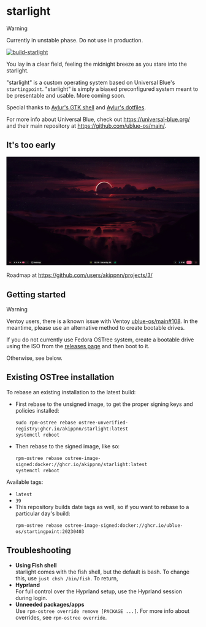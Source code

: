 # starlight

> [!warning]
> Currently in unstable phase. Do not use in production.

[![build-starlight](https://github.com/akippnn/starlight/actions/workflows/build.yml/badge.svg)](https://github.com/ublue-os/startingpoint/actions/workflows/build.yml)

You lay in a clear field, feeling the midnight breeze as you stare into the starlight.

"starlight" is a custom operating system based on Universal Blue's `startingpoint`. "starlight" is simply a biased preconfigured system meant to be presentable and usable. More coming soon.

Special thanks to [Aylur's GTK shell](https://github.com/Aylur/ags) and [Aylur's dotfiles](https://github.com/Aylur/dotfiles).

For more info about Universal Blue, check out <https://universal-blue.org/> and their main repository at <https://github.com/ublue-os/main/>.

## It's too early

![](assets/image.png)

Roadmap at https://github.com/users/akippnn/projects/3/

## Getting started

> [!warning]
> Ventoy users, there is a known issue with Ventoy [ublue-os/main#108](https://github.com/ublue-os/main/issues/108). In the meantime, please use an alternative method to create bootable drives.


If you do not currently use Fedora OSTree system, create a bootable drive using the ISO from the [releases page](https://github.com/akippnn/starlight/releases) and then boot to it.

Otherwise, see below.

## Existing OSTree installation

To rebase an existing installation to the latest build:

- First rebase to the unsigned image, to get the proper signing keys and policies installed:
  ```
  sudo rpm-ostree rebase ostree-unverified-registry:ghcr.io/akippnn/starlight:latest
  systemctl reboot
  ```

- Then rebase to the signed image, like so:
  ```
  rpm-ostree rebase ostree-image-signed:docker://ghcr.io/akippnn/starlight:latest
  systemctl reboot
  ```

Available tags:
- `latest`
- `39`
- This repository builds date tags as well, so if you want to rebase to a particular day's build:
  ```
  rpm-ostree rebase ostree-image-signed:docker://ghcr.io/ublue-os/startingpoint:20230403
  ```

## Troubleshooting

- **Using Fish shell**  
  starlight comes with the fish shell, but the default is bash. To change this, use `just chsh /bin/fish`. To return, 
- **Hyprland**  
  For full control over the Hyprland setup, use the Hyprland session during login.
- **Unneeded packages/apps**  
  Use `rpm-ostree override remove [PACKAGE ...]`. For more info about overrides, see `rpm-ostree override`.
  

